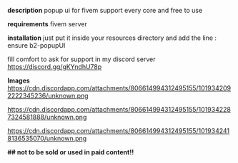 __description__
popup ui for fivem support every core and free to use

__requirements__
fivem server

__installation__
just put it inside your resources directory 
and  add the line : ensure b2-popupUI

fill comfort to ask for support in my discord server
https://discord.gg/gKYndhU78p

__Images__
https://cdn.discordapp.com/attachments/806614994312495155/1019342092222345236/unknown.png

https://cdn.discordapp.com/attachments/806614994312495155/1019342287324581888/unknown.png

https://cdn.discordapp.com/attachments/806614994312495155/1019342418136535070/unknown.png


**## not to be sold or used in paid content!!**
